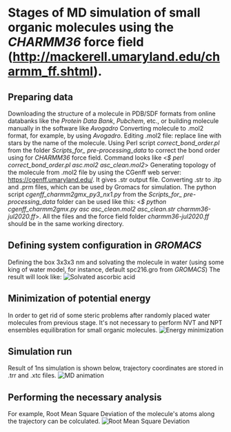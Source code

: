 # Stages of MD simulation of small organic molecules using the *CHARMM36* force field (http://mackerell.umaryland.edu/charmm_ff.shtml).
## Preparing data
 Downloading the structure of a molecule in PDB/SDF formats from online databanks like the *Protein Data Bank*, *Pubchem*, etc., or building molecule manually in the software like *Avogadro*
Converting molecule to .mol2 format, for example, by using *Avogadro*.
Editing .mol2 file: replace line with stars by the  name of the molecule.
Using Perl script *correct_bond_order.pl* from the folder *Scripts_for_ pre-processing_data* to correct the bond order using for *CHARMM36* force field. Command looks like <*$ perl correct_bond_order.pl asc.mol2 asc_clean.mol2*>
 Generating topology of the molecule from .mol2 file by using the CGenff web server: https://cgenff.umaryland.edu/.
   It gives .str output file.
   Converting .str to .itp and .prm files, which can be used by Gromacs for simulation.
   The python script  *cgenff_charmm2gmx_py3_nx1.py* from the *Scripts_for_ pre-processing_data* folder can be used like this: <*$ python cgenff_charmm2gmx.py asc asc_clean.mol2 asc_clean.str charmm36-jul2020.ff*>. 
  All the files and the force field folder *charmm36-jul2020.ff* should be in the same working directory.

## Defining system configuration in *GROMACS*
Defining the box 3x3x3 nm and solvating the molecule in water (using some king of water model, for instance, default spc216.gro from *GROMACS*)
The result will look like:
![Solvated ascorbic acid]( https://github.com/Viktor-Sok/Bioinformatics/blob/main/MD%20Simulation%20of%20small%20organic%20molecule%20(Ascorbic%20acid)/Pictures/asc_solvated..png?raw=true)
## Minimization of potential energy 
 In order to get rid of some steric problems after randomly placed water molecules from previous stage.
 It's not necessary to perform NVT and NPT ensembles equilibration for small organic molecules.
![Energy minimization](https://github.com/Viktor-Sok/Bioinformatics/blob/main/MD%20Simulation%20of%20small%20organic%20molecule%20(Ascorbic%20acid)/Pictures/em.png?raw=true)
## Simulation run
Result of 1ns simulation is shown below, trajectory coordinates are stored in .trr and .xtc files. 
![MD animation](https://github.com/Viktor-Sok/Bioinformatics/blob/main/MD%20Simulation%20of%20small%20organic%20molecule%20(Ascorbic%20acid)/Pictures/asc_animation.gif?raw=true)
## Performing the necessary analysis 
For example, Root Mean Square Deviation of the molecule's atoms along the trajectory can be colculated.
![Root Mean Square Deviation](https://github.com/Viktor-Sok/Bioinformatics/blob/main/MD%20Simulation%20of%20small%20organic%20molecule%20(Ascorbic%20acid)/Pictures/rmsd.png?raw=true)
